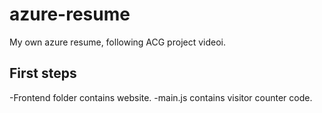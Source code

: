 # azure-resume
My own  azure resume, following ACG project videoi.

## First steps

-Frontend folder contains website.
-main.js contains visitor counter code.